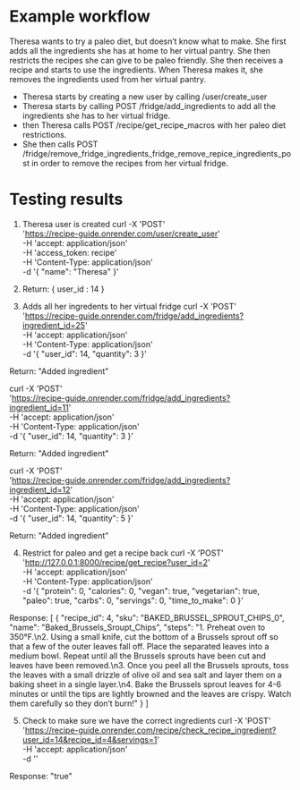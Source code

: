 # Example workflow
Theresa wants to try a paleo diet, but doesn’t know what to make. She first adds all the ingredients she has at home to her virtual pantry. She then restricts the recipes she can give to be paleo friendly. She then receives a recipe and starts to use the ingredients. When Theresa makes it, she removes the ingredients used from her virtual pantry.

- Theresa starts by creating a new user by calling /user/create_user
- Theresa starts by calling POST /fridge/add_ingredients to add all the ingredients she has to her virtual fridge.
- then Theresa calls POST /recipe/get_recipe_macros with her paleo diet restrictions.
- She then calls POST /fridge/remove_fridge_ingredients_fridge_remove_repice_ingredients_post in order to remove the recipes from her virtual fridge.

# Testing results
1. Theresa user is created 
curl -X 'POST' \
  'https://recipe-guide.onrender.com/user/create_user' \
  -H 'accept: application/json' \
  -H 'access_token: recipe' \
  -H 'Content-Type: application/json' \
  -d '{
  "name": "Theresa"
}'

2. Return:
   {
     user_id : 14
   }

4. Adds all her ingredents to her virtual fridge
curl -X 'POST' \
  'https://recipe-guide.onrender.com/fridge/add_ingredients?ingredient_id=25' \
  -H 'accept: application/json' \
  -H 'Content-Type: application/json' \
  -d '{
  "user_id": 14,
  "quantity": 3
}'

Return: "Added ingredient"

curl -X 'POST' \
  'https://recipe-guide.onrender.com/fridge/add_ingredients?ingredient_id=11' \
  -H 'accept: application/json' \
  -H 'Content-Type: application/json' \
  -d '{
  "user_id": 14,
  "quantity": 3
}'

Return: "Added ingredient"

curl -X 'POST' \
  'https://recipe-guide.onrender.com/fridge/add_ingredients?ingredient_id=12' \
  -H 'accept: application/json' \
  -H 'Content-Type: application/json' \
  -d '{
  "user_id": 14,
  "quantity": 5
}'

Return: "Added ingredient"

4. Restrict for paleo and get a recipe back
curl -X 'POST' \
  'http://127.0.0.1:8000/recipe/get_recipe?user_id=2' \
  -H 'accept: application/json' \
  -H 'Content-Type: application/json' \
  -d '{
  "protein": 0,
  "calories": 0,
  "vegan": true,
  "vegetarian": true,
  "paleo": true,
  "carbs": 0,
  "servings": 0,
  "time_to_make": 0
}'

Response:
[
  {
    "recipe_id": 4,
    "sku": "BAKED_BRUSSEL_SPROUT_CHIPS_0",
    "name": "Baked_Brussels_Sroupt_Chips",
    "steps": "1. Preheat oven to 350°F.\n2. Using a small knife, cut the bottom of a Brussels sprout off so that a few of the outer leaves fall off. Place the separated leaves into a medium bowl. Repeat until all the Brussels sprouts have been cut and leaves have been removed.\n3. Once you peel all the Brussels sprouts, toss the leaves with a small drizzle of olive oil and sea salt and layer them on a baking sheet in a single layer.\n4. Bake the Brussels sprout leaves for 4-6 minutes or until the tips are lightly browned and the leaves are crispy. Watch them carefully so they don’t burn!"
  }
]

5. Check to make sure we have the correct ingredients
curl -X 'POST' \
  'https://recipe-guide.onrender.com/recipe/check_recipe_ingredient?user_id=14&recipe_id=4&servings=1' \
  -H 'accept: application/json' \
  -d ''

Response:
"true"

